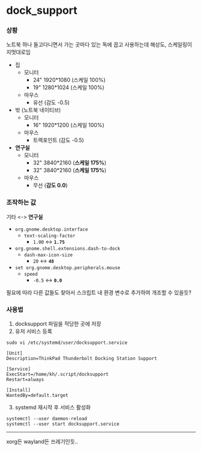 # dock_support

### 상황

노트북 하나 들고다니면서 가는 곳마다 있는 독에 꼽고 사용하는데 해상도, 스케일링이 지멋대로임
- 집
  - 모니터
    - 24" 1920*1080 (스케일 100%)
    - 19" 1280*1024 (스케일 100%)
  - 마우스
    - 유선 (감도 -0.5)
- 밖 (노트북 네이티브)
  - 모니터
    - 16" 1920*1200 (스케일 100%)
  - 마우스
    - 트랙포인트 (감도 -0.5)
- **연구실**
  - 모니터
    - 32" 3840*2160 (**스케일 175%**)
    - 32" 3840*2160 (**스케일 175%**)
  - 마우스
    - 무선 (**감도 0.0**)


### 조작하는 값
기타 <-> **연구실** 

- `org.gnome.desktop.interface`
  - `text-scaling-factor`
    - `1.00` <-> **`1.75`**
- `org.gnome.shell.extensions.dash-to-dock`
  - `dash-max-icon-size`
    - `20` <-> **`48`**
- `set org.gnome.desktop.peripherals.mouse`
  - `speed`
    - `-0.5` <-> **`0.0`**

필요에 따라 다른 값들도 찾아서 스크립트 내 환경 변수로 추가하여 개조할 수 있을듯?  

### 사용법
1. docksupport 파일을 적당한 곳에 저장
2. 유저 서비스 등록

```commandline
sudo vi /etc/systemd/user/docksupport.service
```

```text : docksupport.service
[Unit]
Description=ThinkPad Thunderbolt Docking Station Support

[Service]
ExecStart=/home/kh/.script/docksupport
Restart=always

[Install]
WantedBy=default.target
```
3. systemd 재시작 후 서비스 활성화
```commandline
systemctl --user daemon-reload
systemctl --user start docksupport.service
```
---
xorg든 wayland든 쓰레기인듯.. 